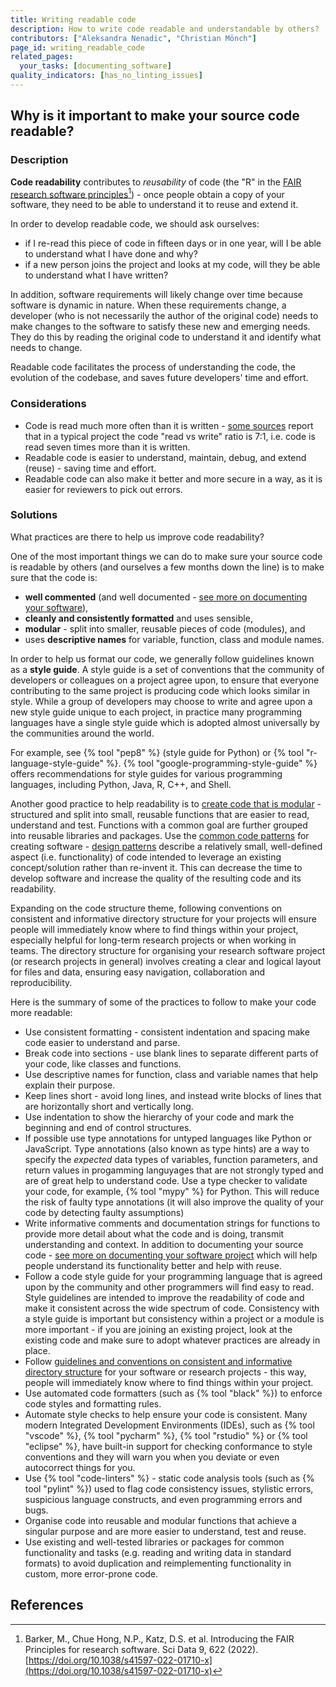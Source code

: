 ```yaml
---
title: Writing readable code
description: How to write code readable and understandable by others?
contributors: ["Aleksandra Nenadic", "Christian Mönch"]
page_id: writing_readable_code
related_pages:
  your_tasks: [documenting_software]
quality_indicators: [has_no_linting_issues]
---
```



## Why is it important to make your source code readable?

### Description

**Code readability** contributes to *reusability* of code (the "R" in the [FAIR research software principles][fair-rs-principles][^1]) - 
once people obtain a copy of your software, they need to be able to understand it to reuse and extend it. 

In order to develop readable code, we should ask ourselves: 

* if I re-read this piece of code in fifteen days or in one year, will I be able to understand what I have done and why? 
* if a new person joins the project and looks at my code, will they be able to understand what I have written?

In addition, software requirements will likely change over time because software is dynamic in nature. 
When these requirements change, a developer (who is not necessarily the author of the original code) needs to make 
changes to the software to satisfy these new and emerging needs. 
They do this by reading the original code to understand it and identify what needs to change. 

Readable code facilitates the process of understanding the code, the evolution of the codebase, 
and saves future developers' time and effort.

### Considerations

- Code is read much more often than it is written - [some sources][code-is-read-more-than-it-is-written] report that in a typical project the code 
"read vs write" ratio is 7:1, i.e. code is read seven times more than it is written.
- Readable code is easier to understand, maintain, debug, and extend (reuse) - saving time and effort.
- Readable code can also make it better and more secure in a way, as it is easier for reviewers to pick out errors.


### Solutions

What practices are there to help us improve code readability?

One of the most important things we can do to make sure your source code is readable by others (and ourselves a few months down 
the line) is to make sure that the code is:
* **well commented** (and well documented - [see more on documenting your software](./documenting_software.md)), 
* **cleanly and consistently formatted** and uses sensible,
* **modular** - split into smaller, reusable pieces of code (modules), and
* uses **descriptive names** for variable, function, class and module names.

In order to help us format our code, we generally follow guidelines known as a **style guide**. 
A style guide is a set of conventions that the community of developers or colleagues on a project agree upon, 
to ensure that everyone contributing to the same project is producing code which looks similar in style. 
While a group of developers may choose to write and agree upon a new style guide unique to each project, 
in practice many programming languages have a single style guide which is adopted almost universally by the communities 
around the world. 

For example, see {% tool "pep8" %} (style guide for Python) or {% tool "r-language-style-guide" %}.
{% tool "google-programming-style-guide" %} offers recommendations for style guides for various programming languages, 
including Python, Java, R, C++, and Shell.

Another good practice to help readability is to [create code that is modular][modular-code] - structured and split into 
small, reusable functions that are easier to read, understand and test.
Functions with a common goal are further grouped into reusable libraries and packages. 
Use the [common code patterns][design-patterns] for creating software - [design patterns][design-patterns-book] 
describe a relatively small, well-defined aspect (i.e. functionality) of code intended to leverage an 
existing concept/solution rather than re-invent it. 
This can decrease the time to develop software and increase the quality of the resulting code and its readability.

Expanding on the code structure theme, following conventions on consistent and informative directory structure for your 
projects will ensure people will immediately know where to find things within your project, especially helpful for 
long-term research projects or when working in teams. 
The directory structure for organising your research software project (or research projects in general) involves 
creating a clear and logical layout for files and data, ensuring easy navigation, collaboration and reproducibility.

Here is the summary of some of the practices to follow to make your code more readable:

- Use consistent formatting - consistent indentation and spacing make code easier to understand and parse. 
- Break code into sections - use blank lines to separate different parts of your code, like classes and functions. 
- Use descriptive names for function, class and variable names that help explain their purpose.
- Keep lines short - avoid long lines, and instead write blocks of lines that are horizontally short and vertically long. 
- Use indentation to show the hierarchy of your code and mark the beginning and end of control structures. 
- If possible use type annotations for untyped languages like Python or JavaScript. Type annotations (also known as type hints) are a way to specify the *expected* data types of variables, function parameters, and return values in progamming languyages that are not strongly typed and are of great help to understand code. Use a type checker to validate your code, for example, {% tool "mypy" %} for Python. This will reduce the risk of faulty type annotations (it will also improve the quality of your code by detecting faulty assumptions)
- Write informative comments and documentation strings for functions to provide more detail about what the code and is doing, 
transmit understanding and context. In addition to documenting your source code - [see more on documenting your software project](./documenting_software.md) which will help people understand its functionality better and help with reuse.
- Follow a code style guide for your programming language that is agreed upon by the community and other programmers will find easy to read. 
Style guidelines are intended to improve the readability of code and make it consistent across the wide spectrum of code. 
Consistency with a style guide is important but consistency within a project or a module is more important - if you 
are joining an existing project, look at the existing code and make sure to adopt whatever practices are already in place.
- Follow [guidelines and conventions on consistent and informative directory structure](./organising_software_projects.md) for your software or research projects - this way, people will immediately know where to find things within your project.
- Use automated code formatters (such as {% tool "black" %}) to enforce code styles and formatting rules.
- Automate style checks to help ensure your code is consistent. Many modern Integrated Development Environments (IDEs), such as {% tool "vscode" %}, {% tool "pycharm" %}, {% tool "rstudio" %} or {% tool "eclipse" %}, 
have built-in support for checking conformance to style conventions and they will warn you when you deviate or even autocorrect things for you.
- Use {% tool "code-linters" %} - static code analysis tools (such as {% tool "pylint" %}) used to flag code consistency issues, stylistic errors, suspicious language constructs, and even programming errors and bugs.
- Organise code into reusable and modular functions that achieve a singular purpose and are more easier to understand, test and reuse.
- Use existing and well-tested libraries or packages for common functionality and tasks (e.g. reading and writing data in standard formats) to avoid duplication and reimplementing
functionality in custom, more error-prone code.

      
## References
[^1]: Barker, M., Chue Hong, N.P., Katz, D.S. et al. Introducing the FAIR Principles for research software. Sci Data 9, 622 (2022). [https://doi.org/10.1038/s41597-022-01710-x](https://doi.org/10.1038/s41597-022-01710-x)

[fair-rs]: https://carpentries-incubator.github.io/fair-research-software
[ssi]: https://www.software.ac.uk/
[fair-rs-principles]: https://www.nature.com/articles/s41597-022-01710-x
[fair-rs]: https://carpentries-incubator.github.io/fair-research-software
[intermediate-rs-dev]: https://carpentries-incubator.github.io/python-intermediate-development/
[pep8]: https://peps.python.org/pep-0008/
[r-guidelines]: https://google.github.io/styleguide/Rguide.html
[code-linters]: https://en.wikipedia.org/wiki/Lint_%28software%29
[modular-code]: https://best-practice-and-impact.github.io/qa-of-code-guidance/modular_code.html
[design-patterns-book]: https://refactoring.guru/design-pattern
[design-patterns]: https://en.wikipedia.org/wiki/Software_design_patterns
[code-is-read-more-than-it-is-written]: https://primalskill.blog/code-is-read-more-than-it-is-written
[static-vs-dynamic-typing]: https://quorumlanguage.com/evidence.html
[design-patterns-book]: https://refactoring.guru/design-patterns
[clean-code-book]: https://www.oreilly.com/library/view/clean-code-a/9780136083238/
